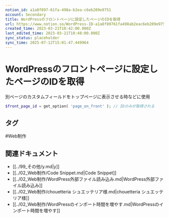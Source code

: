 ```yaml
---
notion_id: a1a8f897-61fa-498a-b2ea-c6eb209e9751
account: Secondary
title: WordPressのフロントページに設定したページのIDを取得
url: https://www.notion.so/WordPress-ID-a1a8f89761fa498ab2eac6eb209e9751
created_time: 2023-03-21T10:42:00.000Z
last_edited_time: 2023-03-21T10:48:00.000Z
sync_status: placeholder
sync_time: 2025-07-12T15:01:47.449964
---
```

# WordPressのフロントページに設定したページのIDを取得

別ページのカスタムフィールドをトップページに表示させる時などに使用
```php
$front_page_id = get_option( 'page_on_front' ); // IDのみが取得される
```

## タグ

#Web制作 

## 関連ドキュメント

- [[../99_その他/y.md|y]]
- [[../02_Web制作/Code Snippet.md|Code Snippet]]
- [[../02_Web制作/WordPress外部ファイル読み込み.md|WordPress外部ファイル読み込み]]
- [[../02_Web制作/chouetteria シュエッテリア様.md|chouetteria シュエッテリア様]]
- [[../02_Web制作/WordPressのインポート時間を増やす.md|WordPressのインポート時間を増やす]]

